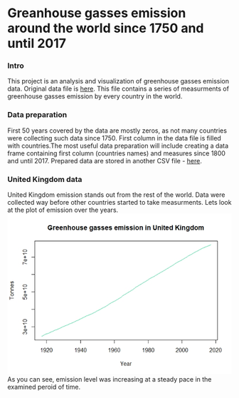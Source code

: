 # Greanhouse gasses emission around the world since 1750 and until 2017

### Intro
This project is an analysis and visualization of greenhouse gasses emission data.
Original data file is [here](https://github.com/msusz/Greenhouse_Gasses_Emission/blob/main/Suszczyk_dane_surowe.csv).
This file contains a series of measurments of greenhouse gasses emission by every country in the world.

### Data preparation
First 50 years covered by the data are mostly zeros, as not many countries were collecting such data since 1750. First column in the data file is filled with countries.The most useful data preparation will include creating a data frame containing first column (countries names) and measures since 1800 and until 2017.
Prepared data are stored in another CSV file - [here](https://github.com/msusz/Greenhouse_Gasses_Emission/blob/main/Suszczyk_dane_przeksztalcone.csv).

### United Kingdom data
United Kingdom emission stands out from the rest of the world. Data were collected way before other countries started to take measurments. Lets look at the plot of emission over the years.  
![UK plot](UK_emission_plot.jpeg)  
As you can see, emission level was increasing at a steady pace in the examined peroid of time.
